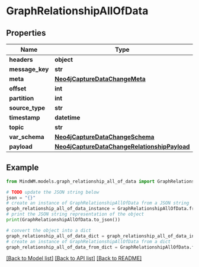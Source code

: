 # GraphRelationshipAllOfData


## Properties

Name | Type | Description | Notes
------------ | ------------- | ------------- | -------------
**headers** | **object** |  | 
**message_key** | **str** |  | 
**meta** | [**Neo4jCaptureDataChangeMeta**](Neo4jCaptureDataChangeMeta.md) |  | 
**offset** | **int** |  | 
**partition** | **int** |  | 
**source_type** | **str** |  | 
**timestamp** | **datetime** |  | 
**topic** | **str** |  | 
**var_schema** | [**Neo4jCaptureDataChangeSchema**](Neo4jCaptureDataChangeSchema.md) |  | 
**payload** | [**Neo4jCaptureDataChangeRelationshipPayload**](Neo4jCaptureDataChangeRelationshipPayload.md) |  | 

## Example

```python
from MindWM.models.graph_relationship_all_of_data import GraphRelationshipAllOfData

# TODO update the JSON string below
json = "{}"
# create an instance of GraphRelationshipAllOfData from a JSON string
graph_relationship_all_of_data_instance = GraphRelationshipAllOfData.from_json(json)
# print the JSON string representation of the object
print(GraphRelationshipAllOfData.to_json())

# convert the object into a dict
graph_relationship_all_of_data_dict = graph_relationship_all_of_data_instance.to_dict()
# create an instance of GraphRelationshipAllOfData from a dict
graph_relationship_all_of_data_from_dict = GraphRelationshipAllOfData.from_dict(graph_relationship_all_of_data_dict)
```
[[Back to Model list]](../README.md#documentation-for-models) [[Back to API list]](../README.md#documentation-for-api-endpoints) [[Back to README]](../README.md)



